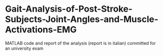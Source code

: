 # Gait-Analysis-of-Post-Stroke-Subjects-Joint-Angles-and-Muscle-Activations-EMG
MATLAB code and report of the analysis (report is in italian) committed for an university exam
